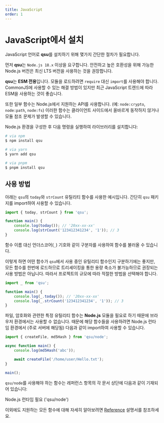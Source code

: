 ```yaml
---
title: JavaScript
order: 1
---
```


# JavaScript에서 설치 <Badge type="tip" text="JavaScript" />

JavaScript 언어로 **qsu**를 설치하기 위해 몇가지 간단한 절차가 필요합니다.

먼저 **qsu**는 `Node.js 18.x` 이상을 요구합니다. 안전하고 높은 호환성을 위해 가능한 Node.js 버전은 최신 LTS 버전을 사용하는 것을 권장합니다.

**qsu**는 **ESM 전용**입니다. 모듈을 로드하려면 `require` 대신 `import`를 사용해야 합니다. CommonJS에 사용할 수 있는 해결 방법이 있지만 최근 JavaScript 트렌드에 따라 ESM을 사용하는 것이 좋습니다.

또한 일부 함수는 Node.js에서 지원하는 API를 사용합니다. (예: `node:crypto`, `node:path`, `node:fs`) 이러한 함수는 클라이언트 사이드에서 올바르게 동작하지 않거나 모듈 참조 문제가 발생할 수 있습니다.

Node.js 환경을 구성한 후 다음 명령을 실행하여 라이브러리를 설치합니다:

```bash
# via npm
$ npm install qsu

# via yarn
$ yarn add qsu

# via pnpm
$ pnpm install qsu
```

## 사용 방법

아래는 `qsu`의 `today`와 `strCount` 유틸리티 함수를 사용한 예시입니다. 간단히 `qsu` 패키지를 import하여 사용할 수 있습니다.

```javascript
import { today, strCount } from 'qsu';

function main() {
	console.log(today()); // '20xx-xx-xx'
	console.log(strCount('123412341234', '1')); // 3
}
```

함수 이름 대신 언더스코어(`_`) 기호와 같이 구분자를 사용하여 함수를 불러올 수 있습니다.

이렇게 하면 어떤 함수가 `qsu`에서 사용 중인 유틸리티 함수인지 구분하기에는 좋지만, 모든 함수를 한번에 로드하므로 트리셰이킹을 통한 용량 축소가 불가능하므로 권장되는 사용 방법은 아닙니다. 따라서 프로젝트의 규모에 따라 적절한 방법을 선택해야 합니다.

```javascript
import _ from 'qsu';

function main() {
	console.log(_.today()); // '20xx-xx-xx'
	console.log(_.strCount('123412341234', '1')); // 3
}
```

파일, 암호화와 관련한 특정 유틸리티 함수는 **Node.js** 모듈을 필요로 하기 때문에 브라우저 환경에서는 사용할 수 없습니다. 때문에 해당 함수들을 사용하려면 Node.js 런타임 환경에서 (주로 서버에 해당됨) 다음과 같이 import하여 사용할 수 있습니다.

```javascript
import { createFile, md5Hash } from 'qsu/node';

async function main() {
	console.log(md5Hash('abc'));

	await createFile('/home/user/Hello.txt');
}

main();
```

`qsu/node`를 사용해야 하는 함수는 레퍼런스 항목의 각 문서 상단에 다음과 같이 기재되어 있습니다:

<span class="node-required">Node.js 런타임 필요 ('qsu/node')</span>

이외에도 지원하는 모든 함수에 대해 자세히 알아보려면 [Reference](/ko/reference/index.md) 설명서를 참조하세요.

